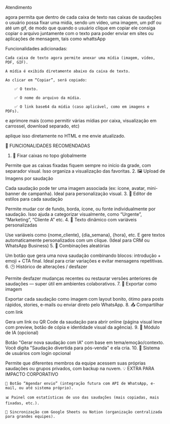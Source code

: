Atendimento

agora permita que dentro de cada caixa de texto nas caixas de saudações o usuário possa fixar uma midia, sendo um vídeo, uma imagem, um pdf ou até um gif, de modo que quando o usuário clique em copiar ele consiga copiar o arquivo juntamente com o texto para poder enviar em sites ou aplicações de mensagem, tais como whattsApp

Funcionalidades adicionadas:

    Cada caixa de texto agora permite anexar uma mídia (imagem, vídeo, PDF, GIF).

    A mídia é exibida diretamente abaixo da caixa de texto.

    Ao clicar em “Copiar”, será copiado:

        ✅ O texto.

        ✅ O nome do arquivo da mídia.

        ✅ O link base64 da mídia (caso aplicável, como em imagens e PDFs).

e aprimore mais (como permitir várias mídias por caixa, visualização em carrossel, download separado, etc)

aplique isso diretamente no HTML e me envie atualizado.






🔧 FUNCIONALIDADES RECOMENDADAS
1. 📌 Fixar caixas no topo globalmente

Permite que as caixas fixadas fiquem sempre no início da grade, com separador visual. Isso organiza a visualização das favoritas.
2. 🖼️ Upload de Imagens por saudação

Cada saudação pode ter uma imagem associada (ex: ícone, avatar, mini-banner de campanha). Ideal para personalização visual.
3. 🎨 Editor de estilos para cada saudação

Permite mudar cor de fundo, borda, ícone, ou fonte individualmente por saudação. Isso ajuda a categorizar visualmente, como “Urgente”, “Marketing”, “Cliente A” etc.
4. 🧠 Texto dinâmico com variáveis personalizadas

Use variáveis como {nome_cliente}, {dia_semana}, {hora}, etc. E gere textos automaticamente personalizados com um clique. (Ideal para CRM ou WhatsApp Business)
5. 🔀 Combinações aleatórias

Um botão que gera uma nova saudação combinando blocos: introdução + emoji + CTA final. Ideal para criar variações e evitar mensagens repetitivas.
6. 🕒 Histórico de alterações / desfazer

Permite desfazer mudanças recentes ou restaurar versões anteriores de saudações — super útil em ambientes colaborativos.
7. 💾 Exportar como imagem

Exportar cada saudação como imagem com layout bonito, ótimo para posts rápidos, stories, e-mails ou enviar direto pelo WhatsApp.
8. 📤 Compartilhar com link

Gera um link ou QR Code da saudação para abrir online (página visual leve com preview, botão de cópia e identidade visual da agência).
9. 🧩 Módulo de IA (opcional)

Botão "Gerar nova saudação com IA" com base em tema/emoção/contexto. Você digita "Saudação divertida para pós-venda" e ela cria.
10. 🔐 Sistema de usuários com login opcional

Permite que diferentes membros da equipe acessem suas próprias saudações ou grupos privados, com backup na nuvem.
💡 EXTRA PARA IMPACTO CORPORATIVO

    🚀 Botão “Agendar envio” (integração futura com API de WhatsApp, e-mail, ou até sistema próprio).

    📊 Painel com estatísticas de uso das saudações (mais copiadas, mais fixadas, etc.).

    🔄 Sincronização com Google Sheets ou Notion (organização centralizada para grandes equipes).
